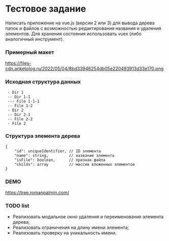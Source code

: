 # Тестовое задание

Написать приложение на vue.js (версии 2 или 3) для вывода дерева папок и файлов с возможностью редактирования названия и удаления элементов. Для хранения состояния использовать vuex (либо аналогичный инструмент).

### Примерный макет
https://files-cdn.anketolog.ru/2022/05/04/8bd33946254db05e220493913d33e170.png

### Исходная структура данных
```
 - Dir 1
 -- Dir 1-1
 --- File 1-1-1
 -- File 1-2
 - Dir 2
 -- Dir 2-1
 -- File 2-2
 - File 2
```

### Структура элемента дерева 
```
{
    "id": uniqueIdentifier, // ID элемента
    "name": string,         // название элемента
    "isFile": boolean,      // признак файла
    "childs": array         // массив вложенных элементов
}
```

### DEMO
https://tree.romanpalmin.com/

### TODO list
* Реализовать модальное окно удаления и переименования элемента дерева;
* Реализовать ограничения на длину имени элемента;
* Реализовать проверку на уникальность имени.